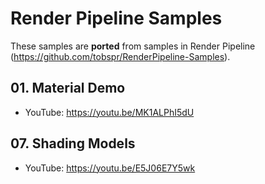 # Render Pipeline Samples

These samples are **ported** from samples in Render Pipeline (https://github.com/tobspr/RenderPipeline-Samples).

## 01. Material Demo

- YouTube: https://youtu.be/MK1ALPhI5dU



## 07. Shading Models

- YouTube: https://youtu.be/E5J06E7Y5wk
